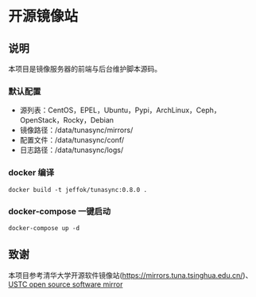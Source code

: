 # 开源镜像站

## 说明

本项目是镜像服务器的前端与后台维护脚本源码。

### 默认配置

- 源列表：CentOS，EPEL，Ubuntu，Pypi，ArchLinux，Ceph，OpenStack，Rocky，Debian
- 镜像路径：/data/tunasync/mirrors/
- 配置文件：/data/tunasync/conf/
- 日志路径：/data/tunasync/logs/

### docker 编译
```
docker build -t jeffok/tunasync:0.8.0 .
```

### docker-compose 一键启动
```
docker-compose up -d 
```

## 致谢

本项目参考清华大学开源软件镜像站(https://mirrors.tuna.tsinghua.edu.cn/)、[USTC open source software mirror](https://mirrors.ustc.edu.cn/)